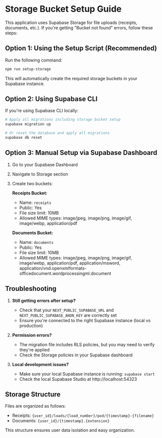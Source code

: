 # Storage Bucket Setup Guide

This application uses Supabase Storage for file uploads (receipts, documents, etc.). If you're getting "Bucket not found" errors, follow these steps:

## Option 1: Using the Setup Script (Recommended)

Run the following command:

```bash
npm run setup-storage
```

This will automatically create the required storage buckets in your Supabase instance.

## Option 2: Using Supabase CLI

If you're using Supabase CLI locally:

```bash
# Apply all migrations including storage bucket setup
supabase migration up

# Or reset the database and apply all migrations
supabase db reset
```

## Option 3: Manual Setup via Supabase Dashboard

1. Go to your Supabase Dashboard
2. Navigate to Storage section
3. Create two buckets:
   
   **Receipts Bucket:**
   - Name: `receipts`
   - Public: Yes
   - File size limit: 10MB
   - Allowed MIME types: image/jpeg, image/png, image/gif, image/webp, application/pdf

   **Documents Bucket:**
   - Name: `documents`
   - Public: Yes
   - File size limit: 10MB
   - Allowed MIME types: image/jpeg, image/png, image/gif, image/webp, application/pdf, application/msword, application/vnd.openxmlformats-officedocument.wordprocessingml.document

## Troubleshooting

1. **Still getting errors after setup?**
   - Check that your `NEXT_PUBLIC_SUPABASE_URL` and `NEXT_PUBLIC_SUPABASE_ANON_KEY` are correctly set
   - Ensure you're connected to the right Supabase instance (local vs production)

2. **Permission errors?**
   - The migration file includes RLS policies, but you may need to verify they're applied
   - Check the Storage policies in your Supabase dashboard

3. **Local development issues?**
   - Make sure your local Supabase instance is running: `supabase start`
   - Check the local Supabase Studio at http://localhost:54323

## Storage Structure

Files are organized as follows:
- Receipts: `{user_id}/loads/{load_number}/pod/{timestamp}-{filename}`
- Documents: `{user_id}/{timestamp}.{extension}`

This structure ensures user data isolation and easy organization.